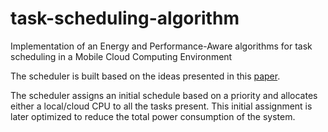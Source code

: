 # task-scheduling-algorithm

Implementation of an Energy and Performance-Aware algorithms for task scheduling in a Mobile Cloud Computing Environment

The scheduler is built based on the ideas presented in this [paper](https://ywang393.expressions.syr.edu/wp-content/uploads/2016/07/An-energy-and-performance-aware-task-scheduling-framework-in-the-mobile-cloud-computing-environment.pdf). 

The scheduler assigns an initial schedule based on a priority and allocates either a local/cloud CPU to all the tasks present. This initial assignment is later optimized to reduce the total power consumption of the system. 
